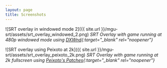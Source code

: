 ```yaml
---
layout: page
title: Screenshots
---
```

![SRT overlay in windowed mode 2]({{ site.url }}/mgu-srt/assets/srt_overlay_windowed_2.png)
*SRT Overlay with game running at 480p windowed mode using [DXWnd](https://sourceforge.net/projects/dxwnd/){:target="_blank" rel="noopener"}*

![SRT overlay using Peixoto at 2k]({{ site.url }}/mgu-srt/assets/srt_overlay_peixoto_2k.png)
*SRT Overlay with game running at 2k fullscreen using [Peixoto's Patches](https://www.vogons.org/viewtopic.php?f=24&t=53121){:target="_blank" rel="noopener"}*
